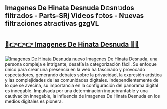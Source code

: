 ## Imagenes De Hinata Desnuda D𝚎sn𝚞dos filtr𝚊dos - Parts-SRj Vid𝚎os f𝚘tos - N𝚞evas filtr𝚊ciones atr𝚊ctivas gzgVL

# <h2><a href="http://mb9y8p.tromn.icu/?c=Imagenes+De+Hinata+Desnuda">🔗👉👉👉 Imagenes De Hinata Desnuda 🔗🔗</a></h2>

[![Imagenes De Hinata Desnuda nuevo](https://i.imgur.com/pEAQMta.gif)](http://mb9y8p.tromn.icu/?c=Imagenes+De+Hinata+Desnuda)
Imagenes De Hinata Desnuda, una persona compleja e intrigante, desafía la categorización fácil. Su enfoque único para crear una presencia en la web ha fascinado y provocado espectadores, generando debates sobre la privacidad, la expresión artística y las complejidades de las comunidades digitales. Independientemente de lo que se avecina, su importancia en la configuración del panorama digital es innegable. Impulsada por una determinación inquebrantable y una cautivación innegable, la influencia de Imagenes De Hinata Desnuda en los medios digitales es pionera.
